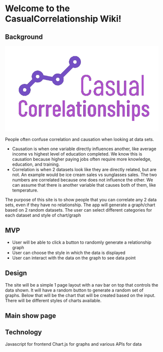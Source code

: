 # Welcome to the CasualCorrelationship Wiki!
## Background
![alt text](https://github.com/ankitspatel1145/CasualCorrelationship/blob/master/assets/newlogo.png "Logo image")

People often confuse correlation and causation when looking at data sets.

* Causation is when one variable directly influences another, like average income vs highest level of education completed. We know this is causation because higher paying jobs often require more knowledge, education, and training.
* Correlation is when 2 datasets look like they are directly related, but are not. An example would be ice cream sales vs sunglasses sales. The two numbers are correlated because one does not influence the other. We can assume that there is another variable that causes both of them, like temperature.


The purpose of this site is to show people that you can correlate any 2 data sets, even if they have no relationship. The app will generate a graph/chart based on 2 random datasets. The user can select different categories for each dataset and style of chart/graph

## MVP
* User will be able to click a button to randomly generate a relationship graph
* User can choose the style in which the data is displayed
* User can interact with the data on the graph to see data point

## Design
The site will be a simple 1 page layout with a nav bar on top that controls the data shown. It will have a random button to generate a random set of graphs. Below that will be the chart that will be created based on the input. There will be different styles of charts available.

## Main show page



## Technology
Javascript for frontend Chart.js for graphs and various APIs for data


